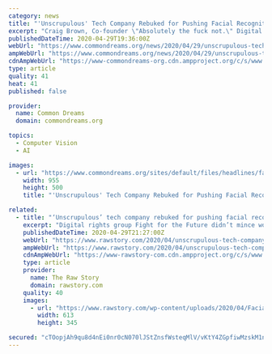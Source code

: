 ```yaml
---
category: news
title: "'Unscrupulous' Tech Company Rebuked for Pushing Facial Recognition Tool for Authorites to Track Coronavirus"
excerpt: "Craig Brown, Co-founder \"Absolutely the fuck not.\" Digital rights group Fight for the Future didn't mince words Wednesday in its response to reporting that a controversial tech company is in discussions with federal and state authorities to use facial recognition technology to help track the spread of Covid-19."
publishedDateTime: 2020-04-29T19:36:00Z
webUrl: "https://www.commondreams.org/news/2020/04/29/unscrupulous-tech-company-rebuked-pushing-facial-recognition-tool-authorites-track"
ampWebUrl: "https://www.commondreams.org/news/2020/04/29/unscrupulous-tech-company-rebuked-pushing-facial-recognition-tool-authorities-track?amp"
cdnAmpWebUrl: "https://www-commondreams-org.cdn.ampproject.org/c/s/www.commondreams.org/news/2020/04/29/unscrupulous-tech-company-rebuked-pushing-facial-recognition-tool-authorities-track?amp"
type: article
quality: 41
heat: 41
published: false

provider:
  name: Common Dreams
  domain: commondreams.org

topics:
  - Computer Vision
  - AI

images:
  - url: "https://www.commondreams.org/sites/default/files/headlines/facial-recognition.jpg"
    width: 955
    height: 500
    title: "'Unscrupulous' Tech Company Rebuked for Pushing Facial Recognition Tool for Authorites to Track Coronavirus"

related:
  - title: "‘Unscrupulous’ tech company rebuked for pushing facial recognition tool for authorities to track coronavirus"
    excerpt: "Digital rights group Fight for the Future didn’t mince words Wednesday in its response to reporting that a controversial tech company is in discussions with federal and state authorities to use facial recognition technology to help track the spread of Covid-19."
    publishedDateTime: 2020-04-29T21:27:00Z
    webUrl: "https://www.rawstory.com/2020/04/unscrupulous-tech-company-rebuked-for-pushing-facial-recognition-tool-for-authorities-to-track-coronavirus/"
    ampWebUrl: "https://www.rawstory.com/2020/04/unscrupulous-tech-company-rebuked-for-pushing-facial-recognition-tool-for-authorities-to-track-coronavirus/amp/"
    cdnAmpWebUrl: "https://www-rawstory-com.cdn.ampproject.org/c/s/www.rawstory.com/2020/04/unscrupulous-tech-company-rebuked-for-pushing-facial-recognition-tool-for-authorities-to-track-coronavirus/amp/"
    type: article
    provider:
      name: The Raw Story
      domain: rawstory.com
    quality: 40
    images:
      - url: "https://www.rawstory.com/wp-content/uploads/2020/04/Facial-recognition-system-for-law-enforcement.jpg"
        width: 613
        height: 345

secured: "cTOopjAh9qu8d4nEi0nr0cN070lJStZnsfWsteqMlV/vKtY4ZGpfiwMzskM1nDa0uYohJJOu/i09c+Ro+UJeCN/qsJk8fR7BN579OMwpZJ9Trwi7rIQSPB6ntfY7CQsu1cT+O5gW8MyKLecjsXTf4B9mV6h6YS8ZxiIlpI8PZHNJ7a/xUnEoGB7D0B9vufzL+q0K7A45fhLp1mVA7jTrHSkUgHgz2EtPjDLrn5g7SVdB+1Bod1nOOBceCEoFRTidwj2vVkFm8vVowyILr42tXe14fNj2K6R9G2XKqzkWuuGKRZZwT9MRZDUe9DXHDqIPBPTHuhnrduRgOWmQhcIDP+LyjXszZapoIgsDxThGo2umqT7avR9GhdKJ/sj0D2ZRePQvSLqCef1qIbvmPc4/lEao8Nt6YxrShrn7SSOuqPLzdmGB9UX/oOwEVP2Gasa/PlYWLe69hPud/V3t8KPLnzeyoXlLaSYG9JP9R6mlidY=;sEb8CI0pvtAXmtsDoVpD/g=="
---
```



